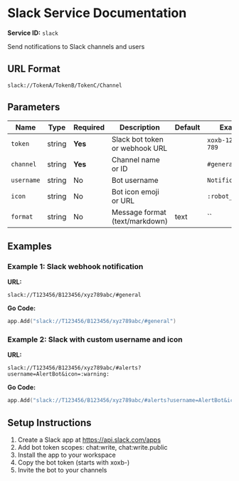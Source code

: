 # Slack Service Documentation

**Service ID:** `slack`

Send notifications to Slack channels and users

## URL Format

```
slack://TokenA/TokenB/TokenC/Channel
```

## Parameters

| Name | Type | Required | Description | Default | Example |
|------|------|----------|-------------|---------|----------|
| `token` | string | **Yes** | Slack bot token or webhook URL |  | `xoxb-123-456-789` |
| `channel` | string | **Yes** | Channel name or ID |  | `#general` |
| `username` | string | No | Bot username |  | `NotificationBot` |
| `icon` | string | No | Bot icon emoji or URL |  | `:robot_face:` |
| `format` | string | No | Message format (text/markdown) | text | `` |

## Examples

### Example 1: Slack webhook notification

**URL:**
```
slack://T123456/B123456/xyz789abc/#general
```

**Go Code:**
```go
app.Add("slack://T123456/B123456/xyz789abc/#general")
```

### Example 2: Slack with custom username and icon

**URL:**
```
slack://T123456/B123456/xyz789abc/#alerts?username=AlertBot&icon=:warning:
```

**Go Code:**
```go
app.Add("slack://T123456/B123456/xyz789abc/#alerts?username=AlertBot&icon=:warning:")
```

## Setup Instructions

1. Create a Slack app at https://api.slack.com/apps
2. Add bot token scopes: chat:write, chat:write.public
3. Install the app to your workspace
4. Copy the bot token (starts with xoxb-)
5. Invite the bot to your channels

